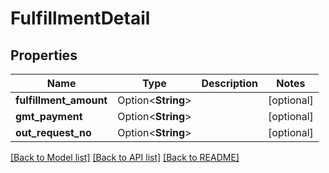 # FulfillmentDetail

## Properties

Name | Type | Description | Notes
------------ | ------------- | ------------- | -------------
**fulfillment_amount** | Option<**String**> |  | [optional]
**gmt_payment** | Option<**String**> |  | [optional]
**out_request_no** | Option<**String**> |  | [optional]

[[Back to Model list]](../README.md#documentation-for-models) [[Back to API list]](../README.md#documentation-for-api-endpoints) [[Back to README]](../README.md)


